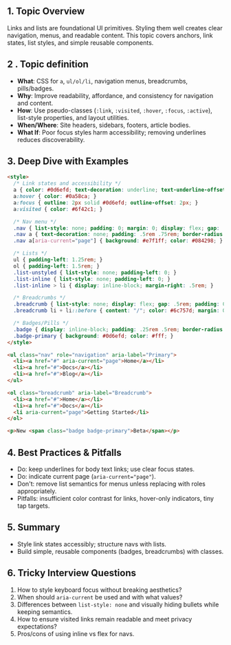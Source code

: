 ## 1. Topic Overview

Links and lists are foundational UI primitives. Styling them well creates clear navigation, menus, and readable content. This topic covers anchors, link states, list styles, and simple reusable components.

## 2 . Topic definition

- **What**: CSS for `a`, `ul/ol/li`, navigation menus, breadcrumbs, pills/badges.
- **Why**: Improve readability, affordance, and consistency for navigation and content.
- **How**: Use pseudo-classes (`:link`, `:visited`, `:hover`, `:focus`, `:active`), list-style properties, and layout utilities.
- **When/Where**: Site headers, sidebars, footers, article bodies.
- **What If**: Poor focus styles harm accessibility; removing underlines reduces discoverability.

## 3. Deep Dive with Examples

```html
<style>
  /* Link states and accessibility */
  a { color: #0d6efd; text-decoration: underline; text-underline-offset: 2px; }
  a:hover { color: #0a58ca; }
  a:focus { outline: 2px solid #0d6efd; outline-offset: 2px; }
  a:visited { color: #6f42c1; }

  /* Nav menu */
  .nav { list-style: none; padding: 0; margin: 0; display: flex; gap: .75rem; }
  .nav a { text-decoration: none; padding: .5rem .75rem; border-radius: 6px; }
  .nav a[aria-current="page"] { background: #e7f1ff; color: #084298; }

  /* Lists */
  ul { padding-left: 1.25rem; }
  ol { padding-left: 1.5rem; }
  .list-unstyled { list-style: none; padding-left: 0; }
  .list-inline { list-style: none; padding-left: 0; }
  .list-inline > li { display: inline-block; margin-right: .5rem; }

  /* Breadcrumbs */
  .breadcrumb { list-style: none; display: flex; gap: .5rem; padding: 0; }
  .breadcrumb li + li::before { content: "/"; color: #6c757d; margin: 0 .25rem; }

  /* Badges/Pills */
  .badge { display: inline-block; padding: .25rem .5rem; border-radius: 999px; font-size: .75rem; }
  .badge-primary { background: #0d6efd; color: #fff; }
</style>

<ul class="nav" role="navigation" aria-label="Primary">
  <li><a href="#" aria-current="page">Home</a></li>
  <li><a href="#">Docs</a></li>
  <li><a href="#">Blog</a></li>
</ul>

<ol class="breadcrumb" aria-label="Breadcrumb">
  <li><a href="#">Home</a></li>
  <li><a href="#">Docs</a></li>
  <li aria-current="page">Getting Started</li>
</ol>

<p>New <span class="badge badge-primary">Beta</span></p>
```

## 4. Best Practices & Pitfalls

- Do: keep underlines for body text links; use clear focus states.
- Do: indicate current page (`aria-current="page"`).
- Don't: remove list semantics for menus unless replacing with roles appropriately.
- Pitfalls: insufficient color contrast for links, hover-only indicators, tiny tap targets.

## 5. Summary

- Style link states accessibly; structure navs with lists.
- Build simple, reusable components (badges, breadcrumbs) with classes.

## 6. Tricky Interview Questions

1. How to style keyboard focus without breaking aesthetics?
2. When should `aria-current` be used and with what values?
3. Differences between `list-style: none` and visually hiding bullets while keeping semantics.
4. How to ensure visited links remain readable and meet privacy expectations?
5. Pros/cons of using inline vs flex for navs.


